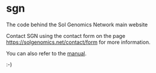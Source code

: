 sgn
===

The code behind the Sol Genomics Network main website

Contact SGN using the contact form on the page https://solgenomics.net/contact/form for more information.

You can also refer to the <a href="https://solgenomics.github.io/sgn/">manual</a>.

:-)
